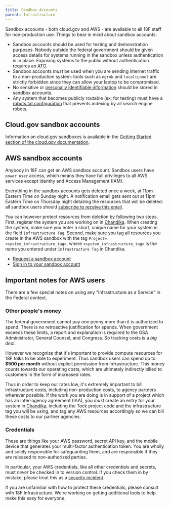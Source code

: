 ```yaml
---
title: Sandbox Accounts
parent: Infrastructure
---
```


Sandbox accounts - both cloud.gov and AWS - are available to all 18F staff for non-production use. Things to bear in mind about sandbox accounts:

- Sandbox accounts should be used for testing and demonstration
  purposes. Nobody outside the federal government should be given
  access details for systems running in the sandbox unless
  authentication is in place. Exposing systems to the public without
  authentication requires an [ATO](../../ato/).
- Sandbox accounts _must_ be used when you are sending internet traffic to a non-production system: tools such as `ngrok` and `localtunnel` are strictly forbidden since they can allow your laptop to be compromised.
- No sensitive or [personally identifiable information](../../security/pii) should be stored in sandbox accounts.
- Any system that becomes publicly routable (ex: for testing) must have a [robots.txt configuration](http://www.robotstxt.org/faq/prevent.html) that prevents indexing by all search engine robots.

## Cloud.gov sandbox accounts ##

Information on cloud.gov sandboxes is available in the
[Getting Started section of the cloud.gov documentation](https://docs.cloud.gov/getting-started/accounts/).

## AWS sandbox accounts

Anybody in 18F can get an AWS sandbox account. Sandbox users have
`power user` access, which means they have full privileges to all AWS services
except Identity and Access Management (IAM).

Everything in the sandbox accounts gets deleted once a week, at 11pm
Eastern Time on Sunday night. A notification email gets sent out at
11pm Eastern Time on Thursday night detailing the resources that will
be deleted: all sandbox users should [subscribe to receive this email](https://groups.google.com/a/gsa.gov/forum/#!forum/chandika-updates).

You can however protect resources from deletion by following two
steps. First, register the system you are working on in
[Chandika](https://chandika.fr.cloud.gov). When creating the system,
make sure you enter a short, unique name for your system in the field
`Infrastructure Tag`. Second, make sure you tag all resources you create
in the AWS sandbox with the tag `Project=<system_infrastructure_tag>`,
where `<system_infrastructure_tag>` is the name you entered under
`Infrastructure Tag` in Chandika.

* [Request a sandbox account](https://docs.google.com/a/gsa.gov/forms/d/1h3dSZ0BgYvWowo6OvYlGQq2uwhqg0GxklpLTnWGqHSs/viewform)
* [Sign in to your sandbox account](https://tts-sandbox.signin.aws.amazon.com/console)

## Important notes for AWS users

There are a few special notes on using any "Infrastructure as a Service" in the Federal context.

### Other people's money

The federal government cannot pay one penny more than it is authorized to spend. There is no retroactive justification for spends. When government exceeds these limits, a report and explanation is required to the GSA Administrator, General Counsel, and Congress. So tracking costs is a *big deal*.

However we recognize that it's important to provide compute resources for 18F
folks to be able to experiment. Thus sandbox users can spend up to
**$500 per month** without explicit permission from Infrastructure. This
money counts towards our operating costs, which are ultimately
indirectly billed to customers in the form of increased rates.

Thus in order to keep our rates low, it's extremely important to bill infrastructure costs,
including non-production costs, to agency partners wherever
possible. If the work you are doing is in support of a project which has an
inter-agency agreement (IAA), you *must* create an entry for your
system in [Chandika](https://chandika.fr.cloud.gov), including the
Tock project code and the infrastructure tag you will be using, and tag
any AWS resources accordingly so we can bill these costs to our partner agencies.

### Credentials

These are things like your AWS password, secret API key, and the
mobile device that generates your multi-factor authentication
token. You are wholly and solely responsible for safeguarding them,
and are responsible if they are released to non-authorized parties.

In particular, your AWS credentials, like all other credentials and
secrets, must *never* be checked in to version control. If you check
them in by mistake, please treat this as a
[security incident](https://github.com/18F/security-incidents#process).

If you are unfamiliar with how to protect these credentials, please consult with 18F Infrastructure. We're working on getting additional tools to help make this easy for everyone.
